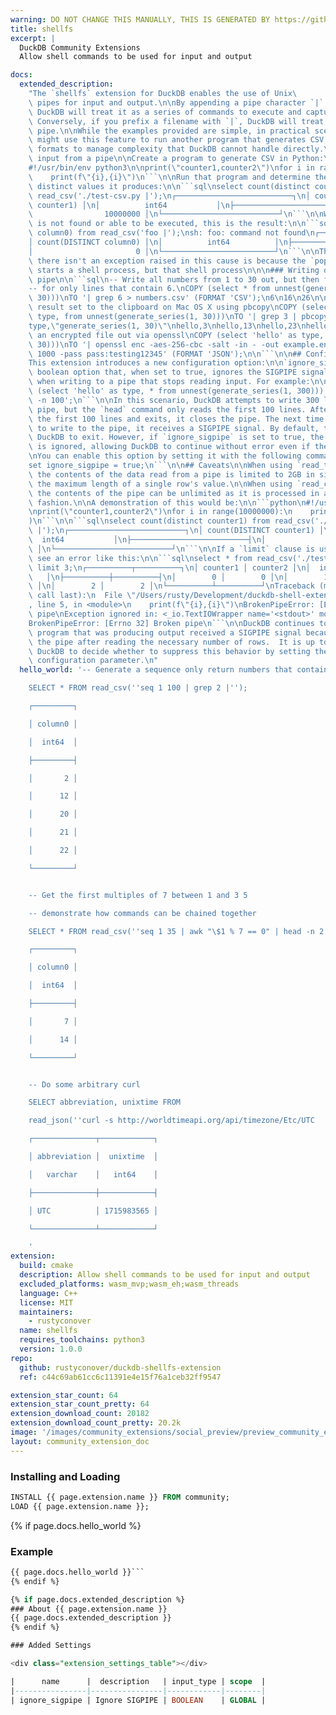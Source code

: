 ```yaml
---
warning: DO NOT CHANGE THIS MANUALLY, THIS IS GENERATED BY https://github/duckdb/community-extensions repository, check README there
title: shellfs
excerpt: |
  DuckDB Community Extensions
  Allow shell commands to be used for input and output

docs:
  extended_description:
    "The `shellfs` extension for DuckDB enables the use of Unix\
    \ pipes for input and output.\n\nBy appending a pipe character `|` to a filename,\
    \ DuckDB will treat it as a series of commands to execute and capture the output.\
    \ Conversely, if you prefix a filename with `|`, DuckDB will treat it as an output\
    \ pipe.\n\nWhile the examples provided are simple, in practical scenarios, you\
    \ might use this feature to run another program that generates CSV, JSON, or other\
    \ formats to manage complexity that DuckDB cannot handle directly.\n\n### Reading\
    \ input from a pipe\n\nCreate a program to generate CSV in Python:\n\n```python\n\
    #!/usr/bin/env python3\n\nprint(\"counter1,counter2\")\nfor i in range(10000000):\n\
    \    print(f\"{i},{i}\")\n```\n\nRun that program and determine the number of\
    \ distinct values it produces:\n\n```sql\nselect count(distinct counter1)\nfrom\
    \ read_csv('./test-csv.py |');\n┌──────────────────────────┐\n│ count(DISTINCT\
    \ counter1) │\n│          int64           │\n├──────────────────────────┤\n│ \
    \                10000000 │\n└──────────────────────────┘\n```\n\nWhen a command\
    \ is not found or able to be executed, this is the result:\n\n```sql\nSELECT count(distinct\
    \ column0) from read_csv('foo |');\nsh: foo: command not found\n┌─────────────────────────┐\n\
    │ count(DISTINCT column0) │\n│          int64          │\n├─────────────────────────┤\n\
    │                       0 │\n└─────────────────────────┘\n```\n\nThe reason why\
    \ there isn't an exception raised in this cause is because the `popen()` implementation\
    \ starts a shell process, but that shell process\n\n\n### Writing output to a\
    \ pipe\n\n```sql\n-- Write all numbers from 1 to 30 out, but then filter via grep\n\
    -- for only lines that contain 6.\nCOPY (select * from unnest(generate_series(1,\
    \ 30)))\nTO '| grep 6 > numbers.csv' (FORMAT 'CSV');\n6\n16\n26\n\n-- Copy the\
    \ result set to the clipboard on Mac OS X using pbcopy\nCOPY (select 'hello' as\
    \ type, from unnest(generate_series(1, 30)))\nTO '| grep 3 | pbcopy' (FORMAT 'CSV');\n\
    type,\"generate_series(1, 30)\"\nhello,3\nhello,13\nhello,23\nhello,30\n\n-- Write\
    \ an encrypted file out via openssl\nCOPY (select 'hello' as type, * from unnest(generate_series(1,\
    \ 30)))\nTO '| openssl enc -aes-256-cbc -salt -in - -out example.enc -pbkdf2 -iter\
    \ 1000 -pass pass:testing12345' (FORMAT 'JSON');\n\n```\n\n## Configuration\n\n\
    This extension introduces a new configuration option:\n\n`ignore_sigpipe` - a\
    \ boolean option that, when set to true, ignores the SIGPIPE signal. This is useful\
    \ when writing to a pipe that stops reading input. For example:\n\n```sql\nCOPY\
    \ (select 'hello' as type, * from unnest(generate_series(1, 300))) TO '| head\
    \ -n 100';\n```\n\nIn this scenario, DuckDB attempts to write 300 lines to the\
    \ pipe, but the `head` command only reads the first 100 lines. After `head` reads\
    \ the first 100 lines and exits, it closes the pipe. The next time DuckDB tries\
    \ to write to the pipe, it receives a SIGPIPE signal. By default, this causes\
    \ DuckDB to exit. However, if `ignore_sigpipe` is set to true, the SIGPIPE signal\
    \ is ignored, allowing DuckDB to continue without error even if the pipe is closed.\n\
    \nYou can enable this option by setting it with the following command:\n\n```sql\n\
    set ignore_sigpipe = true;\n```\n\n## Caveats\n\nWhen using `read_text()` or `read_blob()`\
    \ the contents of the data read from a pipe is limited to 2GB in size.  This is\
    \ the maximum length of a single row's value.\n\nWhen using `read_csv()` or `read_json()`\
    \ the contents of the pipe can be unlimited as it is processed in a streaming\
    \ fashion.\n\nA demonstration of this would be:\n\n```python\n#!/usr/bin/env python3\n\
    \nprint(\"counter1,counter2\")\nfor i in range(10000000):\n    print(f\"{i},{i}\"\
    )\n```\n\n```sql\nselect count(distinct counter1) from read_csv('./test-csv.py\
    \ |');\n┌──────────────────────────┐\n│ count(DISTINCT counter1) │\n│        \
    \  int64           │\n├──────────────────────────┤\n│                 10000000\
    \ │\n└──────────────────────────┘\n```\n\nIf a `limit` clause is used you may\
    \ see an error like this:\n\n```sql\nselect * from read_csv('./test-csv.py |')\
    \ limit 3;\n┌──────────┬──────────┐\n│ counter1 │ counter2 │\n│  int64   │  int64\
    \   │\n├──────────┼──────────┤\n│        0 │        0 │\n│        1 │        1\
    \ │\n│        2 │        2 │\n└──────────┴──────────┘\nTraceback (most recent\
    \ call last):\n  File \"/Users/rusty/Development/duckdb-shell-extension/./test-csv.py\"\
    , line 5, in <module>\n    print(f\"{i},{i}\")\nBrokenPipeError: [Errno 32] Broken\
    \ pipe\nException ignored in: <_io.TextIOWrapper name='<stdout>' mode='w' encoding='utf-8'>\n\
    BrokenPipeError: [Errno 32] Broken pipe\n```\n\nDuckDB continues to run, but the\
    \ program that was producing output received a SIGPIPE signal because DuckDB closed\
    \ the pipe after reading the necessary number of rows.  It is up to the user of\
    \ DuckDB to decide whether to suppress this behavior by setting the `ignore_sigpipe`\
    \ configuration parameter.\n"
  hello_world: '-- Generate a sequence only return numbers that contain a 2

    SELECT * FROM read_csv(''seq 1 100 | grep 2 |'');

    ┌─────────┐

    │ column0 │

    │  int64  │

    ├─────────┤

    │       2 │

    │      12 │

    │      20 │

    │      21 │

    │      22 │

    └─────────┘


    -- Get the first multiples of 7 between 1 and 3 5

    -- demonstrate how commands can be chained together

    SELECT * FROM read_csv(''seq 1 35 | awk "\$1 % 7 == 0" | head -n 2 |'');

    ┌─────────┐

    │ column0 │

    │  int64  │

    ├─────────┤

    │       7 │

    │      14 │

    └─────────┘


    -- Do some arbitrary curl

    SELECT abbreviation, unixtime FROM

    read_json(''curl -s http://worldtimeapi.org/api/timezone/Etc/UTC  |'');

    ┌──────────────┬────────────┐

    │ abbreviation │  unixtime  │

    │   varchar    │   int64    │

    ├──────────────┼────────────┤

    │ UTC          │ 1715983565 │

    └──────────────┴────────────┘

    '
extension:
  build: cmake
  description: Allow shell commands to be used for input and output
  excluded_platforms: wasm_mvp;wasm_eh;wasm_threads
  language: C++
  license: MIT
  maintainers:
    - rustyconover
  name: shellfs
  requires_toolchains: python3
  version: 1.0.0
repo:
  github: rustyconover/duckdb-shellfs-extension
  ref: c44c69ab61cc6c11391e4e15f76a1ceb32ff9547

extension_star_count: 64
extension_star_count_pretty: 64
extension_download_count: 20182
extension_download_count_pretty: 20.2k
image: '/images/community_extensions/social_preview/preview_community_extension_shellfs.png'
layout: community_extension_doc
---
```


### Installing and Loading
```sql
INSTALL {{ page.extension.name }} FROM community;
LOAD {{ page.extension.name }};
```

{% if page.docs.hello_world %}
### Example
```sql
{{ page.docs.hello_world }}```
{% endif %}

{% if page.docs.extended_description %}
### About {{ page.extension.name }}
{{ page.docs.extended_description }}
{% endif %}

### Added Settings

<div class="extension_settings_table"></div>

|      name      |  description   | input_type | scope  |
|----------------|----------------|------------|--------|
| ignore_sigpipe | Ignore SIGPIPE | BOOLEAN    | GLOBAL |


